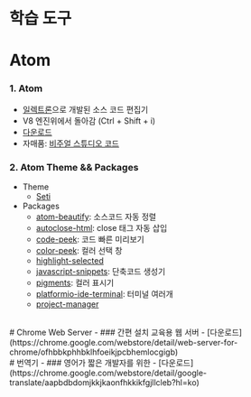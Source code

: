 # 학습 도구

# Atom
### 1. Atom
  - [일렉트론](https://electronjs.org/)으로 개발된 소스 코드 편집기
  - V8 엔진위에서 돌아감 (Ctrl + Shift + i)
  - [다운로드](https://atom.io/)
  - 자매품: [비주얼 스튜디오 코드](https://code.visualstudio.com/)

### 2. Atom Theme && Packages
  - Theme
    - [Seti](https://atom.io/themes/seti-syntax)
  - Packages
    - [atom-beautify](https://atom.io/packages/atom-beautify): 소스코드 자동 정렬
    - [autoclose-html](https://atom.io/packages/autoclose-html): close 태그 자동 삽입
    - [code-peek](https://atom.io/packages/code-peek): 코드 빠른 미리보기
    - [color-peek](https://atom.io/packages/color-picker): 컬러 선택 창
    - [highlight-selected](https://atom.io/packages/highlight-selected)
    - [javascript-snippets](https://atom.io/packages/javascript-snippets): 단축코드 생성기
    - [pigments](https://atom.io/packages/pigments): 컬러 표시기
    - [platformio-ide-terminal](https://atom.io/packages/platformio-ide-terminal): 터미널 여러개
    - [project-manager](https://atom.io/packages/project-manager)

<br />
# Chrome Web Server
- ### 간편 설치 교육용 웹 서버
  - [다운로드](https://chrome.google.com/webstore/detail/web-server-for-chrome/ofhbbkphhbklhfoeikjpcbhemlocgigb)
<br />
# 번역기
- ### 영어가 짧은 개발자를 위한
  - [다운로드](https://chrome.google.com/webstore/detail/google-translate/aapbdbdomjkkjkaonfhkkikfgjllcleb?hl=ko)
